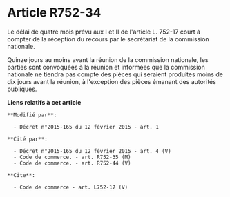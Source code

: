 # Article R752-34

Le délai de quatre mois prévu aux I et II de l'article L. 752-17 court à compter de la réception du recours par le
secrétariat de la commission nationale.

Quinze jours au moins avant la réunion de la commission nationale, les parties sont convoquées à la réunion et informées que
la commission nationale ne tiendra pas compte des pièces qui seraient produites moins de dix jours avant la réunion, à
l'exception des pièces émanant des autorités publiques.

**Liens relatifs à cet article**

	**Modifié par**:

	  - Décret n°2015-165 du 12 février 2015 - art. 1

	**Cité par**:

	  - Décret n°2015-165 du 12 février 2015 - art. 4 (V)
	  - Code de commerce. - art. R752-35 (M)
	  - Code de commerce. - art. R752-44 (V)

	**Cite**:

	  - Code de commerce - art. L752-17 (V)
